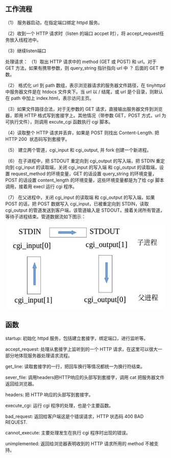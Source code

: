 ## 工作流程
（1） 服务器启动，在指定端口绑定 httpd 服务。           

（2）收到一个 HTTP 请求时（listen 的端口 accpet 时），将 accept_request任务放入线程池中。

（3）继续listen端口

 处理请求：
（1）取出 HTTP 请求中的 method (GET 或 POST) 和 url。对于 GET 方法，如果有携带参数，则 query_string 指针指向 url 中 ？ 后面的 GET 参数。

（2） 格式化 url 到 path 数组，表示浏览器请求的服务器文件路径，在 tinyhttpd 中服务器文件是在 htdocs 文件夹下。当 url 以 / 结尾，或 url 是个目录，则默认在 path 中加上 index.html，表示访问主页。

（3）如果文件路径合法，对于无参数的 GET 请求，直接输出服务器文件到浏览器，即用 HTTP 格式写到套接字上。其他情况（带参数 GET，POST 方式，url 为可执行文件），则调用 excute_cgi 函数执行 cgi 脚本。

（4）读取整个 HTTP 请求并丢弃，如果是 POST 则找出 Content-Length. 把 HTTP 200  状态码写到套接字。

（5） 建立两个管道，cgi_input 和 cgi_output, 并 fork 创建一个新进程。

（6） 在子进程中，把 STDOUT 重定向到 cgi_output 的写入端，把 STDIN 重定向到 cgi_input 的读取端，关闭 cgi_input 的写入端 和 cgi_output 的读取端，设置 request_method 的环境变量，GET 的话设置 query_string 的环境变量，POST 的话设置 content_length 的环境变量，这些环境变量都是为了给 cgi 脚本调用，接着用 execl 运行 cgi 程序。

（7） 在父进程中，关闭 cgi_input 的读取端 和 cgi_output 的写入端，如果 POST 的话，把 POST 数据写入 cgi_input，已被重定向到 STDIN，读取 cgi_output 的管道发送到客户端，该管道输入是 STDOUT。接着关闭所有管道，等待子进程结束。管道数据流如下图示：

![image](https://github.com/Summer8918/httpServer/blob/master/images/%E7%88%B6%E5%AD%90%E8%BF%9B%E7%A8%8B%E7%AE%A1%E9%81%93%E9%80%9A%E4%BF%A1.png)
## 函数
startup: 初始化 httpd 服务，包括建立套接字，绑定端口，进行监听等。

accept_request: 处理从套接字上监听到的一个 HTTP 请求，在这里可以很大一部分地体现服务器处理请求流程。

get_line: 读取套接字的一行，把回车换行等情况都统一为换行符结束。

sever_file: 调用headers把HTTP响应的头部写到套接字，调用 cat 把服务器文件返回给浏览器。

headers: 把 HTTP 响应的头部写到套接字。

execute_cgi: 运行 cgi 程序的处理，也是个主要函数。

bad_request: 返回给客户端这是个错误请求，HTTP 状态码 400 BAD REQUEST.

cannot_execute: 主要处理发生在执行 cgi 程序时出现的错误。

unimplemented: 返回给浏览器表明收到的 HTTP 请求所用的 method 不被支持。
